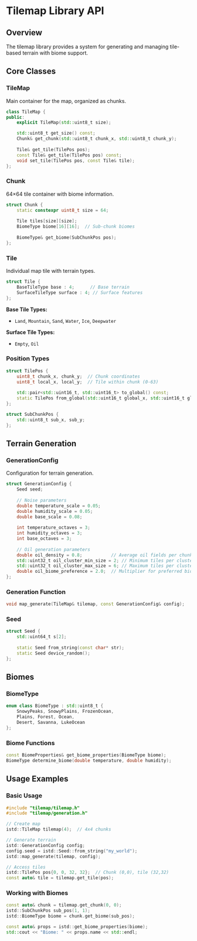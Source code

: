 # Tilemap Library API

## Overview

The tilemap library provides a system for generating and managing tile-based terrain with biome support.

## Core Classes

### TileMap

Main container for the map, organized as chunks.

```cpp
class TileMap {
public:
    explicit TileMap(std::uint8_t size);

    std::uint8_t get_size() const;
    Chunk& get_chunk(std::uint8_t chunk_x, std::uint8_t chunk_y);
    
    Tile& get_tile(TilePos pos);
    const Tile& get_tile(TilePos pos) const;
    void set_tile(TilePos pos, const Tile& tile);
};
```

### Chunk

64×64 tile container with biome information.

```cpp
struct Chunk {
    static constexpr uint8_t size = 64;
    
    Tile tiles[size][size];
    BiomeType biome[16][16];  // Sub-chunk biomes
    
    BiomeType& get_biome(SubChunkPos pos);
};
```

### Tile

Individual map tile with terrain types.

```cpp
struct Tile {
    BaseTileType base : 4;      // Base terrain
    SurfaceTileType surface : 4; // Surface features
};
```

**Base Tile Types:**
- `Land`, `Mountain`, `Sand`, `Water`, `Ice`, `Deepwater`

**Surface Tile Types:**
- `Empty`, `Oil`

### Position Types

```cpp
struct TilePos {
    uint8_t chunk_x, chunk_y;  // Chunk coordinates
    uint8_t local_x, local_y;  // Tile within chunk (0-63)
    
    std::pair<std::uint16_t, std::uint16_t> to_global() const;
    static TilePos from_global(std::uint16_t global_x, std::uint16_t global_y);
};

struct SubChunkPos {
    std::uint8_t sub_x, sub_y;
};
```

## Terrain Generation

### GenerationConfig

Configuration for terrain generation.

```cpp
struct GenerationConfig {
    Seed seed;
    
    // Noise parameters
    double temperature_scale = 0.05;
    double humidity_scale = 0.05;
    double base_scale = 0.08;
    
    int temperature_octaves = 3;
    int humidity_octaves = 3;
    int base_octaves = 3;
    
    // Oil generation parameters
    double oil_density = 0.8;           // Average oil fields per chunk
    std::uint32_t oil_cluster_min_size = 2; // Minimum tiles per cluster
    std::uint32_t oil_cluster_max_size = 6; // Maximum tiles per cluster
    double oil_biome_preference = 2.0;  // Multiplier for preferred biomes
};
```

### Generation Function

```cpp
void map_generate(TileMap& tilemap, const GenerationConfig& config);
```

### Seed

```cpp
struct Seed {
    std::uint64_t s[2];
    
    static Seed from_string(const char* str);
    static Seed device_random();
};
```

## Biomes

### BiomeType

```cpp
enum class BiomeType : std::uint8_t {
    SnowyPeaks, SnowyPlains, FrozenOcean,
    Plains, Forest, Ocean,
    Desert, Savanna, LukeOcean
};
```

### Biome Functions

```cpp
const BiomeProperties& get_biome_properties(BiomeType biome);
BiomeType determine_biome(double temperature, double humidity);
```

## Usage Examples

### Basic Usage

```cpp
#include "tilemap/tilemap.h"
#include "tilemap/generation.h"

// Create map
istd::TileMap tilemap(4);  // 4x4 chunks

// Generate terrain
istd::GenerationConfig config;
config.seed = istd::Seed::from_string("my_world");
istd::map_generate(tilemap, config);

// Access tiles
istd::TilePos pos{0, 0, 32, 32};  // Chunk (0,0), tile (32,32)
const auto& tile = tilemap.get_tile(pos);
```

### Working with Biomes

```cpp
const auto& chunk = tilemap.get_chunk(0, 0);
istd::SubChunkPos sub_pos(1, 1);
istd::BiomeType biome = chunk.get_biome(sub_pos);

const auto& props = istd::get_biome_properties(biome);
std::cout << "Biome: " << props.name << std::endl;
```
